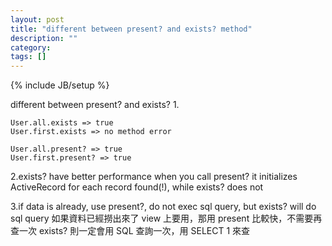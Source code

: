 ```yaml
---
layout: post
title: "different between present? and exists? method"
description: ""
category:
tags: []
---
```

{% include JB/setup %}

different between present? and exists?
1.
```
User.all.exists => true
User.first.exists => no method error

User.all.present? => true
User.first.present? => true
```

2.exists? have better performance
when you call present? it initializes ActiveRecord for each record found(!), while exists? does not

3.if data is already, use present?, do not exec sql query, but exists? will do sql query
如果資料已經撈出來了 view 上要用，那用 present 比較快，不需要再查一次
exists? 則一定會用 SQL 查詢一次，用 SELECT 1 來查
